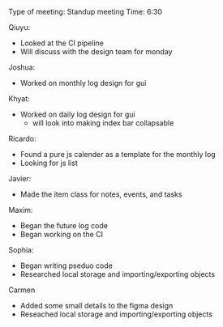 Type of meeting: Standup meeting
Time: 6:30

Qiuyu:
- Looked at the CI pipeline
- Will discuss with the design team for monday

Joshua:
- Worked on monthly log design for gui

Khyat:
- Worked on daily log design for gui
	- will look into making index bar collapsable

Ricardo:
- Found a pure js calender as a template for the monthly log
- Looking for js list

Javier:
- Made the item class for notes, events, and tasks

Maxim:
- Began the future log code
- Began working on the CI

Sophia:
- Began writing pseduo code
- Researched local storage and importing/exporting objects

Carmen
- Added some small details to the figma design
- Reseached local storage and importing/exporting objects
